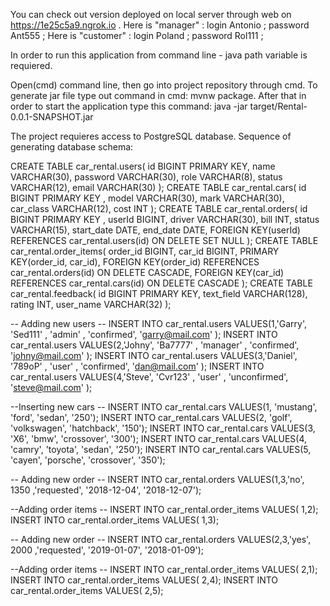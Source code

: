 You can check out version deployed on local server through web on https://1e25c5a9.ngrok.io .
Here is "manager" : login Antonio ; password Ant555 ; Here is "customer" : login Poland ; password Rol111 ;

In order to run this application from command line - java path variable is requiered.

Open(cmd) command line, then go into project repository through cmd. To generate jar file type out command in cmd: mvnw package. After that in order to start the application type this command: java -jar target/Rental-0.0.1-SNAPSHOT.jar

The project requieres access to PostgreSQL database. Sequence of generating database schema:

CREATE TABLE car_rental.users( id BIGINT PRIMARY KEY, name VARCHAR(30), password VARCHAR(30), role VARCHAR(8), status VARCHAR(12), email VARCHAR(30) ); CREATE TABLE car_rental.cars( id BIGINT PRIMARY KEY , model VARCHAR(30), mark VARCHAR(30), car_class VARCHAR(12), cost INT ); CREATE TABLE car_rental.orders( id BIGINT PRIMARY KEY , userId BIGINT, driver VARCHAR(30), bill INT, status VARCHAR(15), start_date DATE, end_date DATE, FOREIGN KEY(userId) REFERENCES car_rental.users(id) ON DELETE SET NULL ); CREATE TABLE car_rental.order_items( order_id BIGINT, car_id BIGINT, PRIMARY KEY(order_id, car_id), FOREIGN KEY(order_id) REFERENCES car_rental.orders(id) ON DELETE CASCADE, FOREIGN KEY(car_id) REFERENCES car_rental.cars(id) ON DELETE CASCADE ); CREATE TABLE car_rental.feedback( id BIGINT PRIMARY KEY, text_field VARCHAR(128), rating INT, user_name VARCHAR(32) );

-- Adding new users -- INSERT INTO car_rental.users VALUES(1,'Garry', 'Sed111' , 'admin' , 'confirmed', 'garry@mail.com' ); INSERT INTO car_rental.users VALUES(2,'Johny', 'Ba7777' , 'manager' , 'confirmed', 'johny@mail.com' ); INSERT INTO car_rental.users VALUES(3,'Daniel', '789oP' , 'user' , 'confirmed', 'dan@mail.com' ); INSERT INTO car_rental.users VALUES(4,'Steve', 'Cvr123' , 'user' , 'unconfirmed', 'steve@mail.com' );

--Inserting new cars -- INSERT INTO car_rental.cars VALUES(1, 'mustang', 'ford', 'sedan', '250'); INSERT INTO car_rental.cars VALUES(2, 'golf', 'volkswagen', 'hatchback', '150'); INSERT INTO car_rental.cars VALUES(3, 'X6', 'bmw', 'crossover', '300'); INSERT INTO car_rental.cars VALUES(4, 'camry', 'toyota', 'sedan', '250'); INSERT INTO car_rental.cars VALUES(5, 'cayen', 'porsche', 'crossover', '350');

-- Adding new order -- INSERT INTO car_rental.orders VALUES(1,3,'no', 1350 ,'requested', '2018-12-04', '2018-12-07');

--Adding order items -- INSERT INTO car_rental.order_items VALUES( 1,2); INSERT INTO car_rental.order_items VALUES( 1,3);

-- Adding new order -- INSERT INTO car_rental.orders VALUES(2,3,'yes', 2000 ,'requested', '2019-01-07', '2018-01-09');

--Adding order items -- INSERT INTO car_rental.order_items VALUES( 2,1); INSERT INTO car_rental.order_items VALUES( 2,4); INSERT INTO car_rental.order_items VALUES( 2,5);
